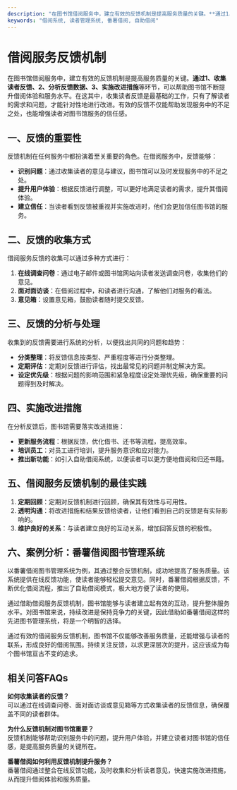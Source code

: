 ```yaml
---
description: "在图书馆借阅服务中，建立有效的反馈机制是提高服务质量的关键。**通过1、收集读者反馈、2、分析反馈数据、3、实施改进措施**等环节，可以帮助图书馆不断提升借阅体验和服务水平。在这其中，收集读者反馈是最基础的工作，只有了解读者的需求和问题，才能针对性地进行改进。有效的反馈不仅能帮助发现服务中的不足之处，也能增强读者对图书馆服务的信任感。"
keywords: "借阅系统, 读者管理系统, 番薯借阅, 自助借阅"
---
```

# 借阅服务反馈机制

在图书馆借阅服务中，建立有效的反馈机制是提高服务质量的关键。**通过1、收集读者反馈、2、分析反馈数据、3、实施改进措施**等环节，可以帮助图书馆不断提升借阅体验和服务水平。在这其中，收集读者反馈是最基础的工作，只有了解读者的需求和问题，才能针对性地进行改进。有效的反馈不仅能帮助发现服务中的不足之处，也能增强读者对图书馆服务的信任感。

## 一、反馈的重要性

反馈机制在任何服务中都扮演着至关重要的角色。在借阅服务中，反馈能够：

- **识别问题**：通过收集读者的意见与建议，图书馆可以及时发现服务中的不足之处。
- **提升用户体验**：根据反馈进行调整，可以更好地满足读者的需求，提升其借阅体验。
- **建立信任**：当读者看到反馈被重视并实施改进时，他们会更加信任图书馆的服务。

## 二、反馈的收集方式

借阅服务反馈的收集可以通过多种方式进行：

1. **在线调查问卷**：通过电子邮件或图书馆网站向读者发送调查问卷，收集他们的意见。
2. **面对面访谈**：在借阅过程中，和读者进行沟通，了解他们对服务的看法。
3. **意见箱**：设置意见箱，鼓励读者随时提交反馈。

## 三、反馈的分析与处理

收集到的反馈需要进行系统的分析，以便找出共同的问题和趋势：

- **分类整理**：将反馈信息按类型、严重程度等进行分类整理。
- **定期评估**：定期对反馈进行评估，找出最常见的问题并制定解决方案。
- **设定优先级**：根据问题的影响范围和紧急程度设定处理优先级，确保重要的问题得到及时解决。

## 四、实施改进措施

在分析反馈后，图书馆需要落实改进措施：

- **更新服务流程**：根据反馈，优化借书、还书等流程，提高效率。
- **培训员工**：对员工进行培训，提升服务意识和应对能力。
- **推出新功能**：如引入自助借阅系统，以便读者可以更方便地借阅和归还书籍。

## 五、借阅服务反馈机制的最佳实践

1. **定期回顾**：定期对反馈机制进行回顾，确保其有效性与可用性。
2. **透明沟通**：将改进措施和结果反馈给读者，让他们看到自己的反馈是有实际影响的。
3. **维护良好的关系**：与读者建立良好的互动关系，增加回答反馈的积极性。

## 六、案例分析：番薯借阅图书管理系统

以番薯借阅图书管理系统为例，其通过整合反馈机制，成功地提高了服务质量。该系统提供在线反馈功能，使读者能够轻松提交意见。同时，番薯借阅根据反馈，不断优化借阅流程，推出了自助借阅模式，极大地方便了读者的使用。

通过借助借阅服务反馈机制，图书馆能够与读者建立起有效的互动，提升整体服务水平。对图书馆来说，持续改进是保持竞争力的关键，因此借助如番薯借阅这样的先进图书管理系统，将是一个明智的选择。

通过有效的借阅服务反馈机制，图书馆不仅能够改善服务质量，还能增强与读者的联系，形成良好的借阅氛围。持续关注反馈，以求更深层次的提升，这应该成为每个图书馆亘古不变的追求。

## 相关问答FAQs

**如何收集读者的反馈？**  
可以通过在线调查问卷、面对面访谈或意见箱等方式收集读者的反馈信息，确保覆盖不同的读者群体。

**为什么反馈机制对图书馆重要？**  
反馈机制能够帮助识别服务中的问题，提升用户体验，并建立读者对图书馆的信任感，是提高服务质量的关键所在。

**番薯借阅如何利用反馈机制提升服务？**  
番薯借阅通过整合在线反馈功能，及时收集和分析读者意见，快速实施改进措施，从而提升借阅体验和服务质量。
